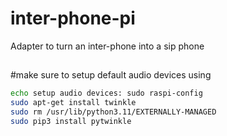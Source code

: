 # inter-phone-pi
Adapter to turn an inter-phone into a sip phone

##
#make sure to setup default audio devices using 
```bash
echo setup audio devices: sudo raspi-config
sudo apt-get install twinkle
sudo rm /usr/lib/python3.11/EXTERNALLY-MANAGED
sudo pip3 install pytwinkle
```

